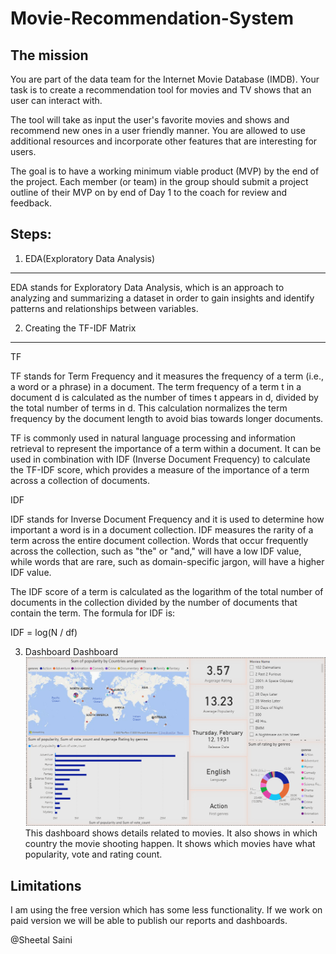 # Movie-Recommendation-System

The mission
-------------------------------------------------------------------------------------------------------------------------------------------------------------------------
You are part of the data team for the Internet Movie Database (IMDB). Your task is to create a recommendation tool for movies and TV shows that an user can interact with.

The tool will take as input the user's favorite movies and shows and recommend new ones in a user friendly manner. You are allowed to use additional resources and incorporate other features that are interesting for users.

The goal is to have a working minimum viable product (MVP) by the end of the project. Each member (or team) in the group should submit a project outline of their MVP on by end of Day 1 to the coach for review and feedback.


Steps:
-----------------------------------------------------------------------------------------------------------------------------------------------------------------------
1. EDA(Exploratory Data Analysis)
----------------------------------
EDA stands for Exploratory Data Analysis, which is an approach to analyzing and summarizing a dataset in order to gain insights and identify patterns and relationships between variables.

2. Creating the TF-IDF Matrix
--------------------------------
TF

TF stands for Term Frequency and it measures the frequency of a term (i.e., a word or a phrase) in a document. The term frequency of a term t in a document d is calculated as the number of times t appears in d, divided by the total number of terms in d. This calculation normalizes the term frequency by the document length to avoid bias towards longer documents.

TF is commonly used in natural language processing and information retrieval to represent the importance of a term within a document. It can be used in combination with IDF (Inverse Document Frequency) to calculate the TF-IDF score, which provides a measure of the importance of a term across a collection of documents.

IDF

IDF stands for Inverse Document Frequency and it is used to determine how important a word is in a document collection. IDF measures the rarity of a term across the entire document collection. Words that occur frequently across the collection, such as "the" or "and," will have a low IDF value, while words that are rare, such as domain-specific jargon, will have a higher IDF value.

The IDF score of a term is calculated as the logarithm of the total number of documents in the collection divided by the number of documents that contain the term. The formula for IDF is:

IDF = log(N / df)

3. Dashboard
Dashboard
![Dashboard](https://github.com/sainisheetal/Movie-Recommendation-System/blob/main/PowerBi/Movie%20Recomendation%20Dashboard.png)
This dashboard shows details related to movies. It also shows in which country the movie shooting happen. It shows which movies have what popularity, vote and rating count.

Limitations
---------------------------------------------------------------------------------------------------------------------------------------
I am using the free version which has some less functionality. If we work on paid version we will be able to publish our reports and dashboards.

@Sheetal Saini
